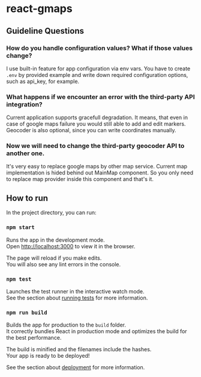 # react-gmaps

## Guideline Questions

### How do you handle configuration values? What if those values change?

I use built-in feature for app configuration via env vars. You have to create `.env` by provided example and write down 
required configuration options, such as api_key, for example.

### What happens if we encounter an error with the third-party API integration?

Current application supports gracefull degradation. It means, that even in case of google maps failure you would still 
able to add and edit markers.  
Geocoder is also optional, since you can write coordinates manually.

### Now we will need to change the third-party geocoder API to another one.

It's very easy to replace google maps by other map service. Current map implementation is hided behind out MainMap 
component. So you only need to replace map provider inside this component and that's it.


## How to run

In the project directory, you can run:

### `npm start`

Runs the app in the development mode.<br>
Open [http://localhost:3000](http://localhost:3000) to view it in the browser.

The page will reload if you make edits.<br>
You will also see any lint errors in the console.

### `npm test`

Launches the test runner in the interactive watch mode.<br>
See the section about [running tests](https://facebook.github.io/create-react-app/docs/running-tests) for more information.

### `npm run build`

Builds the app for production to the `build` folder.<br>
It correctly bundles React in production mode and optimizes the build for the best performance.

The build is minified and the filenames include the hashes.<br>
Your app is ready to be deployed!

See the section about [deployment](https://facebook.github.io/create-react-app/docs/deployment) for more information.
